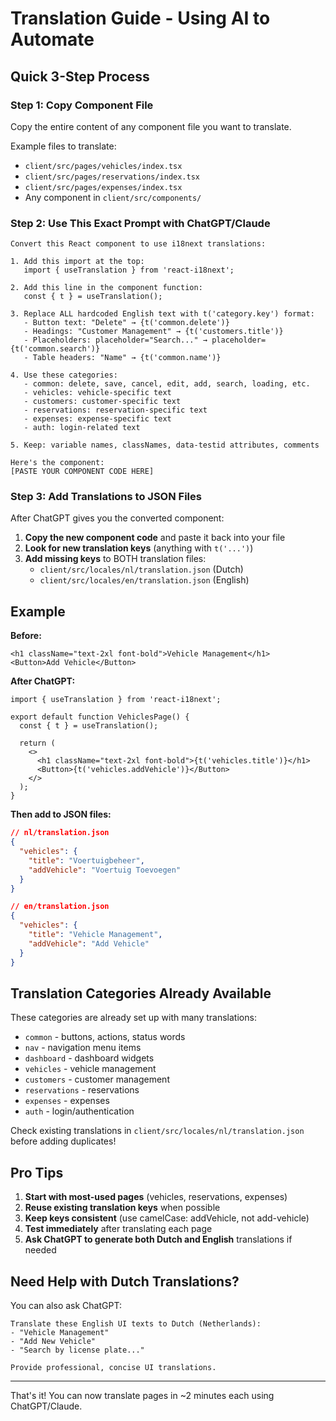 # Translation Guide - Using AI to Automate

## Quick 3-Step Process

### Step 1: Copy Component File
Copy the entire content of any component file you want to translate.

Example files to translate:
- `client/src/pages/vehicles/index.tsx`
- `client/src/pages/reservations/index.tsx`
- `client/src/pages/expenses/index.tsx`
- Any component in `client/src/components/`

### Step 2: Use This Exact Prompt with ChatGPT/Claude

```
Convert this React component to use i18next translations:

1. Add this import at the top:
   import { useTranslation } from 'react-i18next';

2. Add this line in the component function:
   const { t } = useTranslation();

3. Replace ALL hardcoded English text with t('category.key') format:
   - Button text: "Delete" → {t('common.delete')}
   - Headings: "Customer Management" → {t('customers.title')}
   - Placeholders: placeholder="Search..." → placeholder={t('common.search')}
   - Table headers: "Name" → {t('common.name')}

4. Use these categories:
   - common: delete, save, cancel, edit, add, search, loading, etc.
   - vehicles: vehicle-specific text
   - customers: customer-specific text
   - reservations: reservation-specific text
   - expenses: expense-specific text
   - auth: login-related text

5. Keep: variable names, classNames, data-testid attributes, comments

Here's the component:
[PASTE YOUR COMPONENT CODE HERE]
```

### Step 3: Add Translations to JSON Files

After ChatGPT gives you the converted component:

1. **Copy the new component code** and paste it back into your file
2. **Look for new translation keys** (anything with `t('...')`)
3. **Add missing keys** to BOTH translation files:
   - `client/src/locales/nl/translation.json` (Dutch)
   - `client/src/locales/en/translation.json` (English)

## Example

**Before:**
```tsx
<h1 className="text-2xl font-bold">Vehicle Management</h1>
<Button>Add Vehicle</Button>
```

**After ChatGPT:**
```tsx
import { useTranslation } from 'react-i18next';

export default function VehiclesPage() {
  const { t } = useTranslation();
  
  return (
    <>
      <h1 className="text-2xl font-bold">{t('vehicles.title')}</h1>
      <Button>{t('vehicles.addVehicle')}</Button>
    </>
  );
}
```

**Then add to JSON files:**
```json
// nl/translation.json
{
  "vehicles": {
    "title": "Voertuigbeheer",
    "addVehicle": "Voertuig Toevoegen"
  }
}

// en/translation.json
{
  "vehicles": {
    "title": "Vehicle Management",
    "addVehicle": "Add Vehicle"
  }
}
```

## Translation Categories Already Available

These categories are already set up with many translations:
- `common` - buttons, actions, status words
- `nav` - navigation menu items
- `dashboard` - dashboard widgets
- `vehicles` - vehicle management
- `customers` - customer management
- `reservations` - reservations
- `expenses` - expenses
- `auth` - login/authentication

Check existing translations in `client/src/locales/nl/translation.json` before adding duplicates!

## Pro Tips

1. **Start with most-used pages** (vehicles, reservations, expenses)
2. **Reuse existing translation keys** when possible
3. **Keep keys consistent** (use camelCase: addVehicle, not add-vehicle)
4. **Test immediately** after translating each page
5. **Ask ChatGPT to generate both Dutch and English** translations if needed

## Need Help with Dutch Translations?

You can also ask ChatGPT:
```
Translate these English UI texts to Dutch (Netherlands):
- "Vehicle Management" 
- "Add New Vehicle"
- "Search by license plate..."

Provide professional, concise UI translations.
```

---

That's it! You can now translate pages in ~2 minutes each using ChatGPT/Claude.
